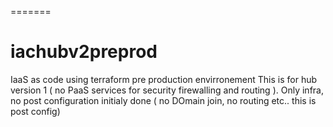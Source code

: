 =======
# iachubv2preprod
IaaS as code using terraform pre production envirronement This is for hub version 1 ( no PaaS services for security firewalling and routing ). Only infra, no post configuration initialy done ( no DOmain join, no routing etc.. this is post config)

